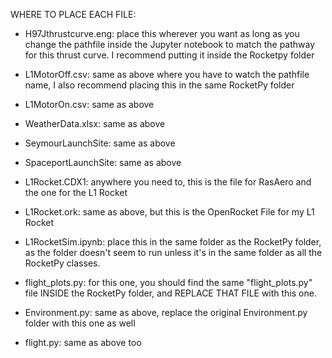 WHERE TO PLACE EACH FILE:
- H97Jthrustcurve.eng: place this wherever you want as long as you change the pathfile inside the Jupyter notebook to match the pathway for this thrust curve. I recommend putting it inside the Rocketpy folder

- L1MotorOff.csv: same as above where you have to watch the pathfile name, I also recommend placing this in the same RocketPy folder

- L1MotorOn.csv: same as above

- WeatherData.xlsx: same as above

- SeymourLaunchSite: same as above

- SpaceportLaunchSite: same as above

- L1Rocket.CDX1: anywhere you need to, this is the file for RasAero and the one for the L1 Rocket

- L1Rocket.ork: same as above, but this is the OpenRocket File for my L1 Rocket

- L1RocketSim.ipynb: place this in the same folder as the RocketPy folder, as the folder doesn't seem to run unless it's in the same folder as all the RocketPy classes.

- flight_plots.py: for this one, you should find the same "flight_plots.py" file INSIDE the RocketPy folder, and REPLACE THAT FILE with this one.

- Environment.py: same as above, replace the original Environment.py folder with this one as well

- flight.py: same as above too
